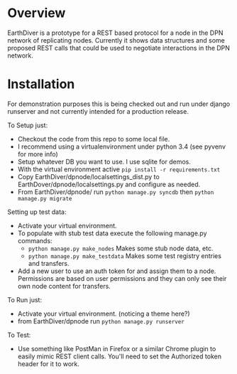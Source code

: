 # Overview

EarthDiver is a prototype for a REST based protocol for a node in the DPN
network of replicating nodes.  Currently it shows data structures and some
proposed REST calls that could be used to negotiate interactions in the DPN
network.

# Installation

For demonstration purposes this is being checked out and run under django
runserver and not currently intended for a production release.

To Setup just:

* Checkout the code from this repo to some local file.
* I recommend using a virtualenvironment under python 3.4 (see pyvenv for
  more info)
* Setup whatever DB you want to use.  I use sqlite for demos.
* With the virtual environment active `pip install -r requirements.txt`
* Copy EarthDiver/dpnode/localsettings_dist.py to
  EarthDover/dpnode/localsettings.py and configure as needed.
* From EarthDiver/dpnode/ run `python manage.py syncdb` then
  `python manage.py migrate`

Setting up test data:

* Activate your virtual environment.
* To populate with stub test data execute the following manage.py commands:
    * `python manage.py make_nodes` Makes some stub node data, etc.
    * `python manage.py make_testdata` Makes some test registry entries and
       transfers.
* Add a new user to use an auth token for and assign them to a node.
  Permissions are based on user permissions and they can only see their own node
  content for transfers.

To Run just:

* Activate your virtual environment. (noticing a theme here?)
* from EarthDiver/dpnode run `python manage.py runserver`

To Test:

*  Use something like PostMan in Firefox or a similar Chrome plugin to easily
   mimic REST client calls.  You'll need to set the Authorized token header for
   it to work.